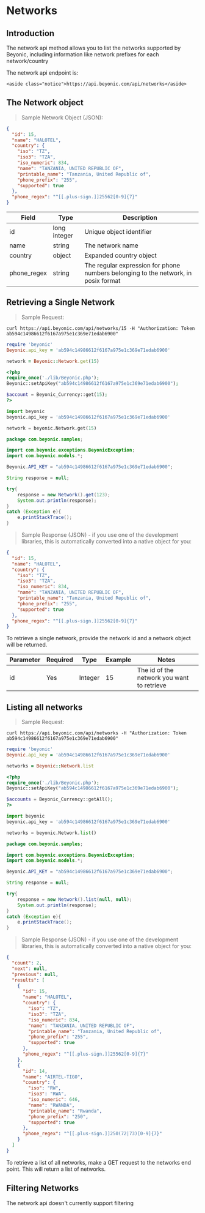 # Networks

## Introduction

The network api method allows you to list the networks supported by Beyonic, including information like network prefixes for each network/country

The network api endpoint is:

    <aside class="notice">https://api.beyonic.com/api/networks</aside>

## The Network object

> Sample Network Object (JSON):

```json
{
  "id": 15,
  "name": "HALOTEL",
  "country": {
    "iso": "TZ",
    "iso3": "TZA",
    "iso_numeric": 834,
    "name": "TANZANIA, UNITED REPUBLIC OF",
    "printable_name": "Tanzania, United Republic of",
    "phone_prefix": "255",
    "supported": true
  },
  "phone_regex": "^[[.plus-sign.]]25562[0-9]{7}"
}
```

Field | Type | Description
----- | -----| ----
id | long integer | Unique object identifier
name | string | The network name
country | object | Expanded country object
phone_regex | string | The regular expression for phone numbers belonging to the network, in posix format

## Retrieving a Single Network

> Sample Request:

```shell
curl https://api.beyonic.com/api/networks/15 -H "Authorization: Token ab594c14986612f6167a975e1c369e71edab6900"
```

```ruby
require 'beyonic'
Beyonic.api_key = 'ab594c14986612f6167a975e1c369e71edab6900'

network = Beyonic::Network.get(15)
```

```php
<?php
require_once('./lib/Beyonic.php');
Beyonic::setApiKey("ab594c14986612f6167a975e1c369e71edab6900");

$account = Beyonic_Currency::get(15);
?>
```

```python
import beyonic
beyonic.api_key = 'ab594c14986612f6167a975e1c369e71edab6900'

network = beyonic.Network.get(15)
```

```java
package com.beyonic.samples;

import com.beyonic.exceptions.BeyonicException;
import com.beyonic.models.*;

Beyonic.API_KEY = "ab594c14986612f6167a975e1c369e71edab6900";

String response = null;

try{
    response = new Network().get(123);
    System.out.println(response);
}
catch (Exception e){
    e.printStackTrace();
}
```

> Sample Response (JSON) - if you use one of the development libraries, this is automatically converted into a native object for you:

```json
{
  "id": 15,
  "name": "HALOTEL",
  "country": {
    "iso": "TZ",
    "iso3": "TZA",
    "iso_numeric": 834,
    "name": "TANZANIA, UNITED REPUBLIC OF",
    "printable_name": "Tanzania, United Republic of",
    "phone_prefix": "255",
    "supported": true
  },
  "phone_regex": "^[[.plus-sign.]]25562[0-9]{7}"
}
```

To retrieve a single network, provide the network id and a network object will be returned.

Parameter | Required | Type | Example | Notes
--------- | -------- | ---- | ------- | -----
id | Yes | Integer | 15 | The id of the network you want to retrieve

## Listing all networks

> Sample Request:

```shell
curl https://api.beyonic.com/api/networks -H "Authorization: Token ab594c14986612f6167a975e1c369e71edab6900"
```

```ruby
require 'beyonic'
Beyonic.api_key = 'ab594c14986612f6167a975e1c369e71edab6900'

networks = Beyonic::Network.list
```

```php
<?php
require_once('./lib/Beyonic.php');
Beyonic::setApiKey("ab594c14986612f6167a975e1c369e71edab6900");

$accounts = Beyonic_Currency::getAll();
?>
```

```python
import beyonic
beyonic.api_key = 'ab594c14986612f6167a975e1c369e71edab6900'

networks = beyonic.Network.list()

```

```java
package com.beyonic.samples;

import com.beyonic.exceptions.BeyonicException;
import com.beyonic.models.*;

Beyonic.API_KEY = "ab594c14986612f6167a975e1c369e71edab6900";

String response = null;

try{
    response = new Network().list(null, null);
    System.out.println(response);
}
catch (Exception e){
    e.printStackTrace();
}
```

> Sample Response (JSON)  - if you use one of the development libraries, this is automatically converted into a native object for you:

```json
{
  "count": 2,
  "next": null,
  "previous": null,
  "results": [
    {
      "id": 15,
      "name": "HALOTEL",
      "country": {
        "iso": "TZ",
        "iso3": "TZA",
        "iso_numeric": 834,
        "name": "TANZANIA, UNITED REPUBLIC OF",
        "printable_name": "Tanzania, United Republic of",
        "phone_prefix": "255",
        "supported": true
      },
      "phone_regex": "^[[.plus-sign.]]25562[0-9]{7}"
    },
    {
      "id": 14,
      "name": "AIRTEL-TIGO",
      "country": {
        "iso": "RW",
        "iso3": "RWA",
        "iso_numeric": 646,
        "name": "RWANDA",
        "printable_name": "Rwanda",
        "phone_prefix": "250",
        "supported": true
      },
      "phone_regex": "^[[.plus-sign.]]250(72|73)[0-9]{7}"
    }
  ]
}
```

To retrieve a list of all networks, make a GET request to the networks end point. This will return a list of networks.

## Filtering Networks

The network api doesn't currently support filtering